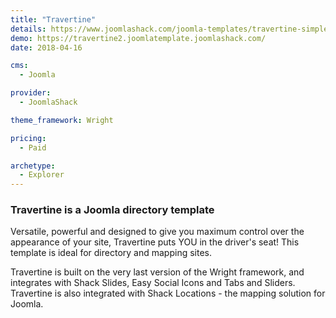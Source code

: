 ```yaml
---
title: "Travertine"
details: https://www.joomlashack.com/joomla-templates/travertine-simple
demo: https://travertine2.joomlatemplate.joomlashack.com/
date: 2018-04-16

cms: 
  - Joomla

provider:
  - JoomlaShack

theme_framework: Wright

pricing:
  - Paid

archetype:
  - Explorer
---
```


### Travertine is a Joomla directory template

Versatile, powerful and designed to give you maximum control over the appearance of your site, Travertine puts YOU in the driver's seat! This template is ideal for directory and mapping sites.

Travertine is built on the very last version of the Wright framework, and integrates with Shack Slides, Easy Social Icons and Tabs and Sliders. Travertine is also integrated with Shack Locations - the mapping solution for Joomla.